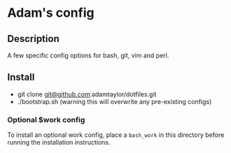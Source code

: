 Adam's config
=============

Description
-----------

A few specific config options for bash, git, vim and perl.

Install
-------

* git clone git@github.com:adamtaylor/dotfiles.git
* ./bootstrap.sh (warning this will overwrite any pre-existing configs)

### Optional $work config ###

To install an optional work config, place a `bash_work` in this directory before
running the installation instructions.

